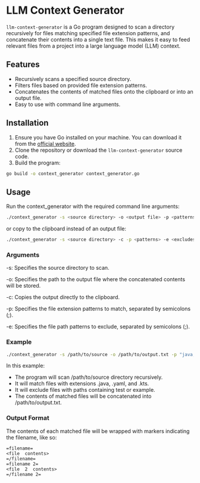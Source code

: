 
# LLM Context Generator

`llm-context-generator` is a Go program designed to scan a directory recursively for files matching specified file extension patterns, and concatenate their contents into a single text file. This makes it easy to feed relevant files from a project into a large language model (LLM) context.

## Features

- Recursively scans a specified source directory.
- Filters files based on provided file extension patterns.
- Concatenates the contents of matched files onto the clipboard or into an output file.
- Easy to use with command line arguments.

## Installation
1. Ensure you have Go installed on your machine. You can download it from the [official website](https://golang.org/dl/).
2. Clone the repository or download the `llm-context-generator` source code.
3. Build the program:

```sh
go build -o context_generator context_generator.go
```

## Usage
Run the context_generator with the required command line arguments:

```sh
./context_generator -s <source directory> -o <output file> -p <patterns> -e <excludes>
```

or copy to the clipboard instead of an output file:

```sh
./context_generator -s <source directory> -c -p <patterns> -e <excludes>
```

### Arguments

-s: Specifies the source directory to scan.

-o: Specifies the path to the output file where the concatenated contents will be stored.

-c: Copies the output directly to the clipboard.

-p: Specifies the file extension patterns to match, separated by semicolons (;).

-e: Specifies the file path patterns to exclude, separated by semicolons (;).

### Example

```sh
./context_generator -s /path/to/source -o /path/to/output.txt -p "java;yaml;kts" -e "test;example"
```
  
In this example:

* The program will scan /path/to/source directory recursively.
* It will match files with extensions .java, .yaml, and .kts.
* It will exclude files with paths containing test or example.
* The contents of matched files will be concatenated into /path/to/output.txt.
 

### Output Format

The contents of each matched file will be wrapped with markers indicating the filename, like so:
  
```
=filename=
<file  contents>
=/filename=
=filename 2=
<file  2  contents>
=/filename 2=
```
